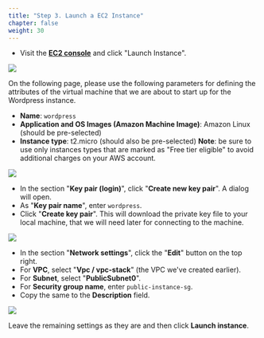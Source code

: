```yaml
---
title: "Step 3. Launch a EC2 Instance"
chapter: false
weight: 30
---
```


* Visit the [**EC2 console**](https://us-east-1.console.aws.amazon.com/ec2/v2/home?region=us-east-1) and click "Launch Instance".

![](/images/lab1-10.png)

On the following page, please use the following parameters for defining the attributes of the virtual machine that we are about to start up for the Wordpress instance.

* **Name**: `wordpress`
* **Application and OS Images (Amazon Machine Image)**: Amazon Linux (should be pre-selected)
* **Instance type**: t2.micro (should also be pre-selected)
  **Note**: be sure to use only instances types that are marked as "Free tier eligible" to avoid additional charges on your AWS account.

![](/images/lab1-11.png)

* In the section "**Key pair (login)**", click "**Create new key pair**". A dialog will open.
* As "**Key pair name**", enter `wordpress`.
* Click "**Create key pair**". This will download the private key file to your local machine, that we will need later for connecting to the machine.

![](/images/lab1-12.png)

* In the section "**Network settings**", click the "**Edit**" button on the top right.
* For **VPC**, select "**Vpc / vpc-stack**" (the VPC we've created earlier).
* For **Subnet**, select "**PublicSubnet0**".
* For **Security group name**, enter `public-instance-sg`.
* Copy the same to the **Description** field.

![](/images/lab1-13.png)

Leave the remaining settings as they are and then click **Launch instance**.